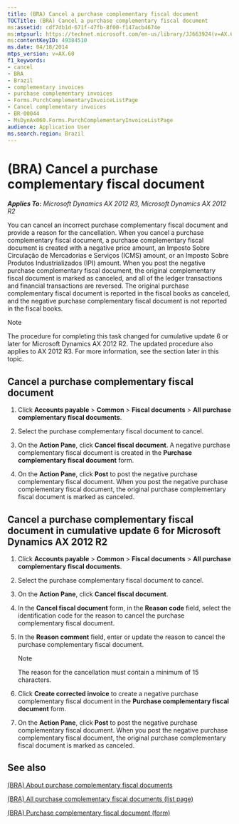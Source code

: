 ```yaml
---
title: (BRA) Cancel a purchase complementary fiscal document
TOCTitle: (BRA) Cancel a purchase complementary fiscal document
ms:assetid: cdf7db1d-671f-47fb-8f00-f147acb4674e
ms:mtpsurl: https://technet.microsoft.com/en-us/library/JJ663924(v=AX.60)
ms:contentKeyID: 49384510
ms.date: 04/18/2014
mtps_version: v=AX.60
f1_keywords:
- cancel
- BRA
- Brazil
- complementary invoices
- purchase complementary invoices
- Forms.PurchComplementaryInvoiceListPage
- Cancel complementary invoices
- BR-00044
- MsDynAx060.Forms.PurchComplementaryInvoiceListPage
audience: Application User
ms.search.region: Brazil
---
```


# (BRA) Cancel a purchase complementary fiscal document 


_**Applies To:** Microsoft Dynamics AX 2012 R3, Microsoft Dynamics AX 2012 R2_

You can cancel an incorrect purchase complementary fiscal document and provide a reason for the cancellation. When you cancel a purchase complementary fiscal document, a purchase complementary fiscal document is created with a negative price amount, an Imposto Sobre Circulação de Mercadorias e Serviços (ICMS) amount, or an Imposto Sobre Produtos Industrializados (IPI) amount. When you post the negative purchase complementary fiscal document, the original complementary fiscal document is marked as canceled, and all of the ledger transactions and financial transactions are reversed. The original purchase complementary fiscal document is reported in the fiscal books as canceled, and the negative purchase complementary fiscal document is not reported in the fiscal books.


> [!NOTE]
> <P>The procedure for completing this task changed for cumulative update 6 or later for Microsoft Dynamics AX 2012 R2. The updated procedure also applies to AX 2012 R3. For more information, see the section later in this topic.</P>



## Cancel a purchase complementary fiscal document

1.  Click **Accounts payable** \> **Common** \> **Fiscal documents** \> **All purchase complementary fiscal documents**.

2.  Select the purchase complementary fiscal document to cancel.

3.  On the **Action Pane**, click **Cancel fiscal document**. A negative purchase complementary fiscal document is created in the **Purchase complementary fiscal document** form.

4.  On the **Action Pane**, click **Post** to post the negative purchase complementary fiscal document. When you post the negative purchase complementary fiscal document, the original purchase complementary fiscal document is marked as canceled.

## Cancel a purchase complementary fiscal document in cumulative update 6 for Microsoft Dynamics AX 2012 R2

1.  Click **Accounts payable** \> **Common** \> **Fiscal documents** \> **All purchase complementary fiscal documents**.

2.  Select the purchase complementary fiscal document to cancel.

3.  On the **Action Pane**, click **Cancel fiscal document**.

4.  In the **Cancel fiscal document** form, in the **Reason code** field, select the identification code for the reason to cancel the purchase complementary fiscal document.

5.  In the **Reason comment** field, enter or update the reason to cancel the purchase complementary fiscal document.
    

    > [!NOTE]
    > <P>The reason for the cancellation must contain a minimum of 15 characters.</P>



6.  Click **Create corrected invoice** to create a negative purchase complementary fiscal document in the **Purchase complementary fiscal document** form.

7.  On the **Action Pane**, click **Post** to post the negative purchase complementary fiscal document. When you post the negative purchase complementary fiscal document, the original purchase complementary fiscal document is marked as canceled.

## See also

[(BRA) About purchase complementary fiscal documents](bra-about-purchase-complementary-fiscal-documents.md)

[(BRA) All purchase complementary fiscal documents (list page)](https://technet.microsoft.com/en-us/library/jj710524\(v=ax.60\))

[(BRA) Purchase complementary fiscal document (form)](https://technet.microsoft.com/en-us/library/jj710577\(v=ax.60\))

  


